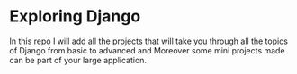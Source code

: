 # Exploring Django
 
In this repo I will add all the projects that will take you through all the topics of Django from basic to advanced and Moreover some mini projects made can be part of your large application. 
